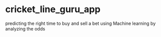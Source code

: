 # cricket_line_guru_app
predicting the right time to buy and sell a bet using Machine learning by analyzing the odds
